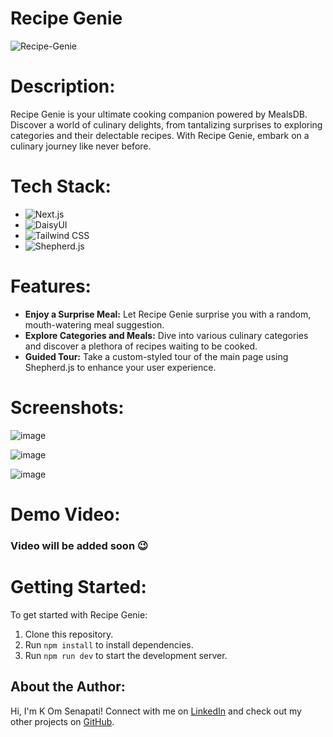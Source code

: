 # **Recipe Genie**

![Recipe-Genie](https://socialify.git.ci/kom-senapati/Recipe-Genie/image?font=KoHo&name=1&owner=1&pattern=Diagonal%20Stripes&theme=Light)

# **Description:**
Recipe Genie is your ultimate cooking companion powered by MealsDB. Discover a world of culinary delights, from tantalizing surprises to exploring categories and their delectable recipes. With Recipe Genie, embark on a culinary journey like never before.

# **Tech Stack:**
- ![Next.js](https://img.shields.io/badge/-Next.js-000?style=flat&logo=next.js)
- ![DaisyUI](https://img.shields.io/badge/-DaisyUI-000?style=flat&logo=tailwindcss)
- ![Tailwind CSS](https://img.shields.io/badge/-Tailwind_CSS-000?style=flat&logo=tailwindcss)
- ![Shepherd.js](https://img.shields.io/badge/-Shepherd.js-000?style=flat)

# **Features:**
- **Enjoy a Surprise Meal:** Let Recipe Genie surprise you with a random, mouth-watering meal suggestion.
- **Explore Categories and Meals:** Dive into various culinary categories and discover a plethora of recipes waiting to be cooked.
- **Guided Tour:** Take a custom-styled tour of the main page using Shepherd.js to enhance your user experience.

# **Screenshots:**

![image](https://github.com/kom-senapati/Recipe-Genie/assets/92045934/b552388c-889a-4bec-b93d-b24a1756c8d3)

![image](https://github.com/kom-senapati/Recipe-Genie/assets/92045934/45a03eb5-fbc5-4799-997e-e86b4700e890)

![image](https://github.com/kom-senapati/Recipe-Genie/assets/92045934/719b69d6-5c9c-4150-ade4-fc761a90f609)


# **Demo Video:**

### Video will be added soon 😉

# **Getting Started:**
To get started with Recipe Genie:

1. Clone this repository.
2. Run `npm install` to install dependencies.
3. Run `npm run dev` to start the development server.

## **About the Author:**
Hi, I'm K Om Senapati!
Connect with me on [LinkedIn](https://www.linkedin.com/in/kom-senapati) and check out my other projects on [GitHub](https://github.com/kom-senapati).
